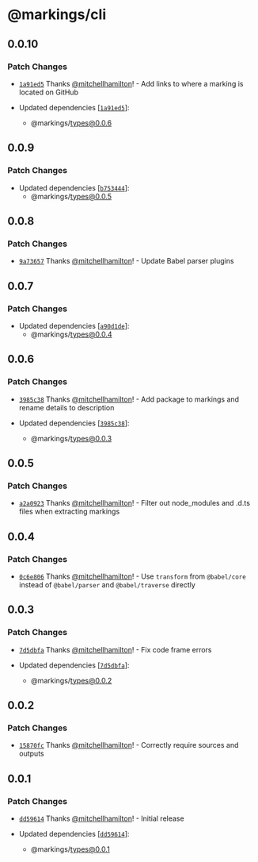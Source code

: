 # @markings/cli

## 0.0.10

### Patch Changes

- [`1a91ed5`](https://github.com/Thinkmill/markings/commit/1a91ed542432d652ba2f8f56c26226f9840cd5ed) Thanks [@mitchellhamilton](https://github.com/mitchellhamilton)! - Add links to where a marking is located on GitHub

- Updated dependencies [[`1a91ed5`](https://github.com/Thinkmill/markings/commit/1a91ed542432d652ba2f8f56c26226f9840cd5ed)]:
  - @markings/types@0.0.6

## 0.0.9

### Patch Changes

- Updated dependencies [[`b753444`](https://github.com/Thinkmill/markings/commit/b753444c8d0c16fd5be18dfa57fbe40ca294ac11)]:
  - @markings/types@0.0.5

## 0.0.8

### Patch Changes

- [`9a73657`](https://github.com/Thinkmill/markings/commit/9a736573326003a12c09dd38dd76859c78113eb7) Thanks [@mitchellhamilton](https://github.com/mitchellhamilton)! - Update Babel parser plugins

## 0.0.7

### Patch Changes

- Updated dependencies [[`a90d1de`](https://github.com/Thinkmill/markings/commit/a90d1de4e0b1ae0177b1c9dac8629bfece351faa)]:
  - @markings/types@0.0.4

## 0.0.6

### Patch Changes

- [`3985c38`](https://github.com/Thinkmill/markings/commit/3985c38bbfead32d7aa6559ca07205621ba3ec2f) Thanks [@mitchellhamilton](https://github.com/mitchellhamilton)! - Add package to markings and rename details to description

- Updated dependencies [[`3985c38`](https://github.com/Thinkmill/markings/commit/3985c38bbfead32d7aa6559ca07205621ba3ec2f)]:
  - @markings/types@0.0.3

## 0.0.5

### Patch Changes

- [`a2a0923`](https://github.com/Thinkmill/markings/commit/a2a092304533f03beaddd7062fdd8511f55f2019) Thanks [@mitchellhamilton](https://github.com/mitchellhamilton)! - Filter out node_modules and .d.ts files when extracting markings

## 0.0.4

### Patch Changes

- [`0c6e806`](https://github.com/Thinkmill/markings/commit/0c6e80673dd9149842a659c5160001d1f7cf972a) Thanks [@mitchellhamilton](https://github.com/mitchellhamilton)! - Use `transform` from `@babel/core` instead of `@babel/parser` and `@babel/traverse` directly

## 0.0.3

### Patch Changes

- [`7d5dbfa`](https://github.com/Thinkmill/markings/commit/7d5dbfa6b57b6ce7166f6cc2efca457e66db9dca) Thanks [@mitchellhamilton](https://github.com/mitchellhamilton)! - Fix code frame errors

- Updated dependencies [[`7d5dbfa`](https://github.com/Thinkmill/markings/commit/7d5dbfa6b57b6ce7166f6cc2efca457e66db9dca)]:
  - @markings/types@0.0.2

## 0.0.2

### Patch Changes

- [`15870fc`](https://github.com/Thinkmill/markings/commit/15870fc034cfa317eb3192295098f8126a2fb150) Thanks [@mitchellhamilton](https://github.com/mitchellhamilton)! - Correctly require sources and outputs

## 0.0.1

### Patch Changes

- [`dd59614`](https://github.com/Thinkmill/markings/commit/dd596143b68ded17301aafb4301a5b2718ae8272) Thanks [@mitchellhamilton](https://github.com/mitchellhamilton)! - Initial release

- Updated dependencies [[`dd59614`](https://github.com/Thinkmill/markings/commit/dd596143b68ded17301aafb4301a5b2718ae8272)]:
  - @markings/types@0.0.1
